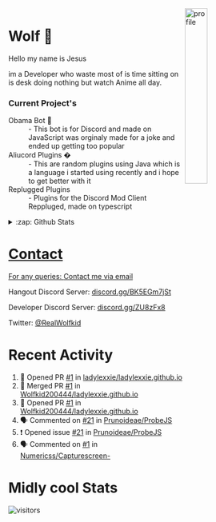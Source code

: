 
<img align="right" alt="profile" width=30% src="https://avatars1.githubusercontent.com/u/32025746?s=460&u=b71f51a6d786a0817807f3e953f36734ac4493c7&v=4">

<h1>Wolf 🐺</h1>

<p>Hello my name is Jesus 

im a Developer who waste most of is time sitting
on is desk doing nothing but watch Anime all day.

</p>


<h3>Current Project's</h3>
<dl>
  <dt>Obama Bot 🤖</dt>
  <dd>- This bot is for Discord and made on JavaScript was orginaly made for a joke and ended up getting too popular</dd>

  <dt>Aliucord Plugins �</dt>
  <dd>- This are random plugins using Java which is a language i started using recently and i hope to get better with it</dd>
  
  <dt>Replugged Plugins </dt>
  <dd>- Plugins for the Discord Mod Client Reppluged, made on typescript<dd>
</dl>

<!--<a href="https://youtube.com/c/Wolfkid">

<img src="https://img.shields.io/badge/Wolfkid%20-%23FF0000.svg?&style=for-the-badge&logo=YouTube&logoColor=white"/>
-->




<details>  
<summary>:zap: Github Stats</summary>
<a href="https://youtube.com/c/Wolfkid">
<img align="left" alt="Wolf's Github Stats" src="https://github-readme-stats.vercel.app/api?username=Wolfkid200444&show_icons=true&theme=tokyonight" />
<img align="bottom" alt="Wolf's Github Stats" src="https://github-readme-stats.vercel.app/api/top-langs/?username=Wolfkid200444&show_icons=true&theme=tokyonight"/>
  </details>

<h1>Contact</h1>
      <p>For any queries: <a href="mailto:helpwolf@gmail.com?Subject=My%20Query">Contact me via email</a></p>
      <p>Hangout Discord Server: <a href="https://discord.gg/BK5EGm7jSt">discord.gg/BK5EGm7jSt</a></p>
      <p>Developer Discord Server: <a href="https://discord.gg/ZU8zFx8">discord.gg/ZU8zFx8</a></p>
      <p>Twitter: <a href="https://twitter.com/RealWolfkid">@RealWolfkid</a></p>
     <!-- <p>My Website: <a href="https://realwolfie.ml">realwolfie.ml</a></p>
-->


  <h1> Recent Activity </h1>

<!--START_SECTION:activity-->
1. 💪 Opened PR [#1](https://github.com/ladylexxie/ladylexxie.github.io/pull/1) in [ladylexxie/ladylexxie.github.io](https://github.com/ladylexxie/ladylexxie.github.io)
2. 🎉 Merged PR [#1](https://github.com/Wolfkid200444/ladylexxie.github.io/pull/1) in [Wolfkid200444/ladylexxie.github.io](https://github.com/Wolfkid200444/ladylexxie.github.io)
3. 💪 Opened PR [#1](https://github.com/Wolfkid200444/ladylexxie.github.io/pull/1) in [Wolfkid200444/ladylexxie.github.io](https://github.com/Wolfkid200444/ladylexxie.github.io)
4. 🗣 Commented on [#21](https://github.com/Prunoideae/ProbeJS/issues/21) in [Prunoideae/ProbeJS](https://github.com/Prunoideae/ProbeJS)
5. ❗️ Opened issue [#21](https://github.com/Prunoideae/ProbeJS/issues/21) in [Prunoideae/ProbeJS](https://github.com/Prunoideae/ProbeJS)
6. 🗣 Commented on [#1](https://github.com/Numericss/Capturescreen-/issues/1) in [Numericss/Capturescreen-](https://github.com/Numericss/Capturescreen-)
<!--END_SECTION:activity-->


  <h1> Midly cool Stats </h1>

  ![visitors](https://visitor-badge.laobi.icu/badge?page_id=Wolfkid200444.Wolfkid200444)
